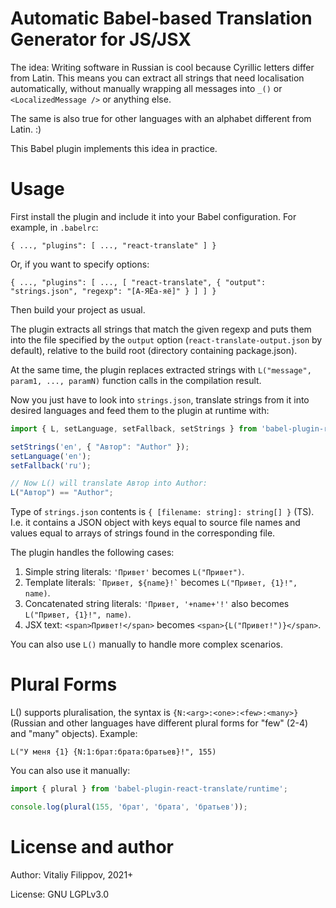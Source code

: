 # Automatic Babel-based Translation Generator for JS/JSX

The idea: Writing software in Russian is cool because Cyrillic letters differ
from Latin. This means you can extract all strings that need localisation
automatically, without manually wrapping all messages into `_()` or
`<LocalizedMessage />` or anything else.

The same is also true for other languages with an alphabet different from Latin. :)

This Babel plugin implements this idea in practice.

# Usage

First install the plugin and include it into your Babel configuration. For example, in `.babelrc`:

```
{ ..., "plugins": [ ..., "react-translate" ] }
```

Or, if you want to specify options:

```
{ ..., "plugins": [ ..., [ "react-translate", { "output": "strings.json", "regexp": "[А-ЯЁа-яё]" } ] ] }
```

Then build your project as usual.

The plugin extracts all strings that match the given regexp and puts them
into the file specified by the `output` option (`react-translate-output.json`
by default), relative to the build root (directory containing package.json).

At the same time, the plugin replaces extracted strings with `L("message", param1, ..., paramN)`
function calls in the compilation result.

Now you just have to look into `strings.json`, translate strings from it into
desired languages and feed them to the plugin at runtime with:

```js
import { L, setLanguage, setFallback, setStrings } from 'babel-plugin-react-translate/runtime';

setStrings('en', { "Автор": "Author" });
setLanguage('en');
setFallback('ru');

// Now L() will translate Автор into Author:
L("Автор") == "Author";
```

Type of `strings.json` contents is `{ [filename: string]: string[] }` (TS).
I.e. it contains a JSON object with keys equal to source file names and values
equal to arrays of strings found in the corresponding file.

The plugin handles the following cases:

1. Simple string literals: `'Привет'` becomes `L("Привет")`.
2. Template literals: `` `Привет, ${name}!` `` becomes `L("Привет, {1}!", name)`.
3. Concatenated string literals: `'Привет, '+name+'!'` also becomes `L("Привет, {1}!", name)`.
4. JSX text: `<span>Привет!</span>` becomes `<span>{L("Привет!")}</span>`.

You can also use `L()` manually to handle more complex scenarios.

# Plural Forms

L() supports pluralisation, the syntax is `{N:<arg>:<one>:<few>:<many>}` (Russian and other
languages have different plural forms for "few" (2-4) and "many" objects). Example:

```
L("У меня {1} {N:1:брат:брата:братьев}!", 155)
```

You can also use it manually:

```js
import { plural } from 'babel-plugin-react-translate/runtime';

console.log(plural(155, 'брат', 'брата', 'братьев'));
```

# License and author

Author: Vitaliy Filippov, 2021+

License: GNU LGPLv3.0
